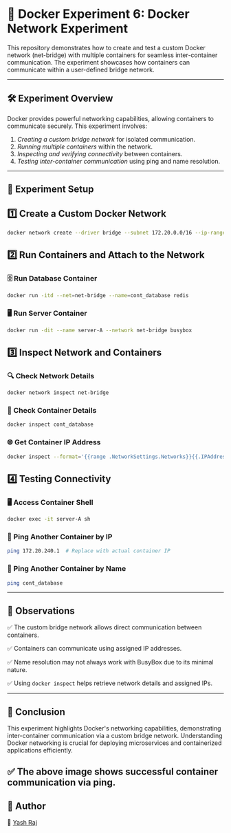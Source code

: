 # 🚀 Docker Experiment 6: Docker Network Experiment  

This repository demonstrates how to create and test a custom Docker network (net-bridge) with multiple containers for seamless inter-container communication. The experiment showcases how containers can communicate within a user-defined bridge network.

---

## 🛠 Experiment Overview
Docker provides powerful networking capabilities, allowing containers to communicate securely. This experiment involves:
1. *Creating a custom bridge network* for isolated communication.
2. *Running multiple containers* within the network.
3. *Inspecting and verifying connectivity* between containers.
4. *Testing inter-container communication* using ping and name resolution.

---

## 🔧 Experiment Setup


## 1️⃣ Create a Custom Docker Network
```sh
docker network create --driver bridge --subnet 172.20.0.0/16 --ip-range 172.20.240.0/20 net-bridge
```

## 2️⃣ Run Containers and Attach to the Network

### 🗄 Run Database Container
```sh
docker run -itd --net=net-bridge --name=cont_database redis
```

### 🖥 Run Server Container
```sh
docker run -dit --name server-A --network net-bridge busybox
```

## 3️⃣ Inspect Network and Containers

### 🔍 Check Network Details
```sh
docker network inspect net-bridge
```

### 🔎 Check Container Details
```sh
docker inspect cont_database
```

### 🌐 Get Container IP Address
```sh
docker inspect --format='{{range .NetworkSettings.Networks}}{{.IPAddress}}{{end}}' cont_database
```

## 4️⃣ Testing Connectivity

### 🖥 Access Container Shell
```sh
docker exec -it server-A sh
```

### 🔗 Ping Another Container by IP
```sh
ping 172.20.240.1  # Replace with actual container IP
```

### 🔗 Ping Another Container by Name
```sh
ping cont_database
```

---

## 📌 Observations
✅ The custom bridge network allows direct communication between containers.

✅ Containers can communicate using assigned IP addresses.

✅ Name resolution may not always work with BusyBox due to its minimal nature.

✅ Using `docker inspect` helps retrieve network details and assigned IPs.

---

## 🏁 Conclusion
This experiment highlights Docker's networking capabilities, demonstrating inter-container communication via a custom bridge network. Understanding Docker networking is crucial for deploying microservices and containerized applications efficiently.


✅ The above image shows successful container communication via ping.
---

## 📢 Author
👤 [Yash Raj](https://github.com/Yashraj0103)
